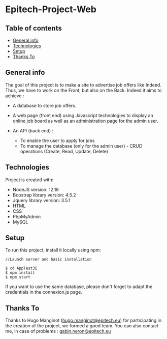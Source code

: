 # Epitech-Project-Web

## Table of contents

* [General info](#general-info)
* [Technologies](#technologies)
* [Setup](#setup)
* [Thanks To](#thanks-to)

## General info

The goal of this project is to make a site to advertise job offers like Indeed. Thus, we have to work on the Front, but
also on the Back. Indeed it aims to achieve :

- A database to store job offers.

- A web page (front end) using Javascript technologies to display an online job board as well as an administration page for the admin user.
- An API (back end) : 
  * To enable the user to apply for jobs
  * To manage the database (only for the admin user) - CRUD operations (Create, Read, Update, Delete)

	
## Technologies

Project is created with:
* NodeJS version: 12.19
* Boostrap library version: 4.5.2
* Jquery library version: 3.5.1
* HTML
* CSS
* PhpMyAdmin
* MySQL
	
## Setup

To run this project, install it locally using npm:

```
//Launch server and basic installation

$ cd AppTest3i
$ npm install
$ npm start
```

If you want to use the same database, please don't forget to adapt the credentials in the connexion.js page.

## Thanks To

Thanks to Hugo Manginot (hugo.manginot@epitech.eu) for participating in the creation of the project, we formed a good team.
You can also contact me, in case of problems : gabin.neron@epitech.eu
